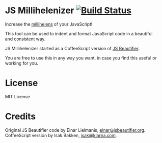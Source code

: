 # JS Millihelenizer [![Build Status](https://secure.travis-ci.org/isakb/js-millihelenizer.png?branch=master)](http://travis-ci.org/isakb/js-millihelenizer)

Increase the [millihelens](http://en.wiktionary.org/wiki/millihelen) of your
JavaScript!

This tool can be used to indent and format JavaScript code in a beautiful and
consistent way.

JS Millihelenizer started as a CoffeeScript version of
[JS Beautifier](https://raw.github.com/einars/js-beautify).

You are free to use this in any way you want, in case you find this
useful or working for you.


# License

MIT License


# Credits

Original JS Beautifier code by
Einar Lielmanis, <einar@jsbeautifier.org>.
CoffeeScript version by Isak Bakken, <isak@klarna.com>.
